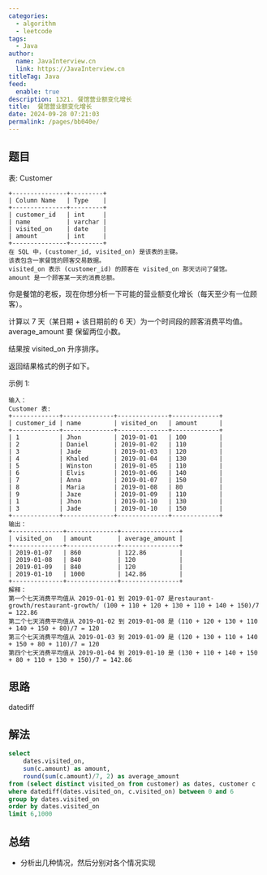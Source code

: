 ```yaml
---
categories: 
  - algorithm
  - leetcode
tags: 
  - Java
author: 
  name: JavaInterview.cn
  link: https://JavaInterview.cn
titleTag: Java
feed: 
  enable: true
description: 1321. 餐馆营业额变化增长
title:  餐馆营业额变化增长
date: 2024-09-28 07:21:03
permalink: /pages/bb040e/
---
```


## 题目

表: Customer

    +---------------+---------+
    | Column Name   | Type    |
    +---------------+---------+
    | customer_id   | int     |
    | name          | varchar |
    | visited_on    | date    |
    | amount        | int     |
    +---------------+---------+
    在 SQL 中，(customer_id, visited_on) 是该表的主键。
    该表包含一家餐馆的顾客交易数据。
    visited_on 表示 (customer_id) 的顾客在 visited_on 那天访问了餐馆。
    amount 是一个顾客某一天的消费总额。


你是餐馆的老板，现在你想分析一下可能的营业额变化增长（每天至少有一位顾客）。

计算以 7 天（某日期 + 该日期前的 6 天）为一个时间段的顾客消费平均值。average_amount 要 保留两位小数。

结果按 visited_on 升序排序。

返回结果格式的例子如下。



示例 1:

    输入：
    Customer 表:
    +-------------+--------------+--------------+-------------+
    | customer_id | name         | visited_on   | amount      |
    +-------------+--------------+--------------+-------------+
    | 1           | Jhon         | 2019-01-01   | 100         |
    | 2           | Daniel       | 2019-01-02   | 110         |
    | 3           | Jade         | 2019-01-03   | 120         |
    | 4           | Khaled       | 2019-01-04   | 130         |
    | 5           | Winston      | 2019-01-05   | 110         |
    | 6           | Elvis        | 2019-01-06   | 140         |
    | 7           | Anna         | 2019-01-07   | 150         |
    | 8           | Maria        | 2019-01-08   | 80          |
    | 9           | Jaze         | 2019-01-09   | 110         |
    | 1           | Jhon         | 2019-01-10   | 130         |
    | 3           | Jade         | 2019-01-10   | 150         |
    +-------------+--------------+--------------+-------------+
    输出：
    +--------------+--------------+----------------+
    | visited_on   | amount       | average_amount |
    +--------------+--------------+----------------+
    | 2019-01-07   | 860          | 122.86         |
    | 2019-01-08   | 840          | 120            |
    | 2019-01-09   | 840          | 120            |
    | 2019-01-10   | 1000         | 142.86         |
    +--------------+--------------+----------------+
    解释：
    第一个七天消费平均值从 2019-01-01 到 2019-01-07 是restaurant-growth/restaurant-growth/ (100 + 110 + 120 + 130 + 110 + 140 + 150)/7 = 122.86
    第二个七天消费平均值从 2019-01-02 到 2019-01-08 是 (110 + 120 + 130 + 110 + 140 + 150 + 80)/7 = 120
    第三个七天消费平均值从 2019-01-03 到 2019-01-09 是 (120 + 130 + 110 + 140 + 150 + 80 + 110)/7 = 120
    第四个七天消费平均值从 2019-01-04 到 2019-01-10 是 (130 + 110 + 140 + 150 + 80 + 110 + 130 + 150)/7 = 142.86

## 思路

datediff

## 解法
```sql
select
    dates.visited_on,
    sum(c.amount) as amount,
    round(sum(c.amount)/7, 2) as average_amount
from (select distinct visited_on from customer) as dates, customer c
where datediff(dates.visited_on, c.visited_on) between 0 and 6
group by dates.visited_on
order by dates.visited_on
limit 6,1000

```

## 总结

- 分析出几种情况，然后分别对各个情况实现 
